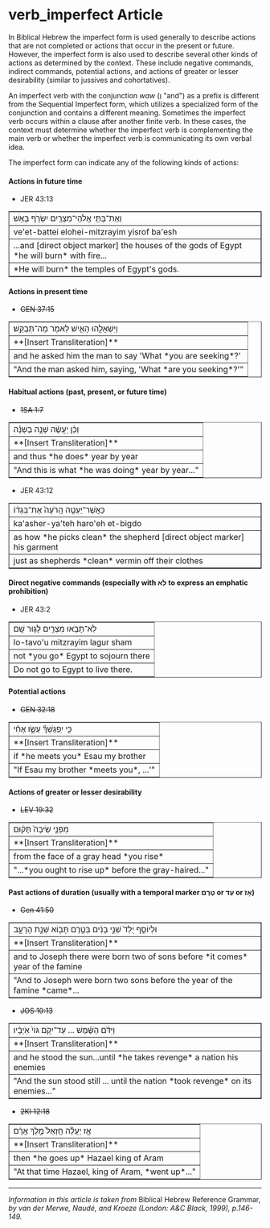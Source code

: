 # verb_imperfect Article
In Biblical Hebrew the imperfect form is used generally to describe actions that are not completed or actions that occur in the present or future.  However, the imperfect form is also used to describe several other kinds of actions as determined by the context. These include negative commands, indirect commands, potential actions, and actions of greater or lesser desirability (similar to jussives and cohortatives).

An imperfect verb with the conjunction *waw* (וְ "and") as a prefix is different from the Sequential Imperfect form, which utilizes a specialized form of the conjunction and contains a different meaning.  Sometimes the imperfect verb occurs within a clause after another finite verb.  In these cases, the context must determine whether the imperfect verb is complementing the main verb or whether the imperfect verb is communicating its own verbal idea.

The imperfect form can indicate any of the following kinds of actions:

#### Actions in future time

* JER 43:13
<table border="1" class="docutils">
<colgroup>
<col width="100%" />
</colgroup>
<tbody valign="top">
<tr class="row-odd"><td>וְאֶת־בָּתֵּ֥י אֱלֹהֵֽי־מִצְרַ֖יִם יִשְׂרֹ֥ף בָּאֵֽשׁ</td>
</tr>
<tr class="row-even"><td>ve'et-battei elohei-mitzrayim yisrof ba'esh</td>
</tr>
<tr class="row-odd"><td>...and [direct object marker] the houses of the gods of Egypt *he will burn* with fire...</td>
</tr>
<tr class="row-even"><td>*He will burn* the temples of Egypt's gods.</td>
</tr>
</tbody>
</table>

#### Actions in present time

* ~~GEN 37:15~~
<table border="1" class="docutils">
<colgroup>
<col width="100%" />
</colgroup>
<tbody valign="top">
<tr class="row-odd"><td>וַיִּשְׁאָלֵ֧הוּ הָאִ֛ישׁ לֵאמֹ֖ר מַה־תְּבַקֵּֽשׁ׃</td>
</tr>
<tr class="row-even"><td>**[Insert Transliteration]**</td>
</tr>
<tr class="row-odd"><td>and he asked him the man to say 'What *you are seeking*?'</td>
</tr>
<tr class="row-even"><td>"And the man asked him, saying, 'What *are you seeking*?'"</td>
</tr>
</tbody>
</table>

#### Habitual actions (past, present, or future time)

* ~~1SA 1:7~~
<table border="1" class="docutils">
<colgroup>
<col width="100%" />
</colgroup>
<tbody valign="top">
<tr class="row-odd"><td>וְכֵ֨ן יַעֲשֶׂ֜ה שָׁנָ֣ה בְשָׁנָ֗ה</td>
</tr>
<tr class="row-even"><td>**[Insert Transliteration]**</td>
</tr>
<tr class="row-odd"><td>and thus *he does* year by year</td>
</tr>
<tr class="row-even"><td>"And this is what *he was doing* year by year..."</td>
</tr>
</tbody>
</table>

* JER 43:12
<table border="1" class="docutils">
<colgroup>
<col width="100%" />
</colgroup>
<tbody valign="top">
<tr class="row-odd"><td>כַּאֲשֶׁר־יַעְטֶ֤ה הָֽרֹעֶה֙ אֶת־בִּגְד֔וֹ</td>
</tr>
<tr class="row-even"><td>ka'asher-ya'teh haro'eh et-bigdo</td>
</tr>
<tr class="row-odd"><td>as how *he picks clean* the shepherd [direct object marker] his garment</td>
</tr>
<tr class="row-even"><td>just as shepherds *clean* vermin off their clothes</td>
</tr>
</tbody>
</table>

#### Direct negative commands (especially with לֹא to express an emphatic prohibition)

* JER 43:2
<table border="1" class="docutils">
<colgroup>
<col width="100%" />
</colgroup>
<tbody valign="top">
<tr class="row-odd"><td>לֹֽא־תָבֹ֥אוּ מִצְרַ֖יִם לָג֥וּר שָֽׁם</td>
</tr>
<tr class="row-even"><td>lo-tavo'u mitzrayim lagur sham</td>
</tr>
<tr class="row-odd"><td>not *you go* Egypt to sojourn there</td>
</tr>
<tr class="row-even"><td>Do not go to Egypt to live there.</td>
</tr>
</tbody>
</table>

#### Potential actions

* ~~GEN 32:18~~
<table border="1" class="docutils">
<colgroup>
<col width="100%" />
</colgroup>
<tbody valign="top">
<tr class="row-odd"><td>כִּ֣י יִֽפְגָּשְׁךָ֞ עֵשָׂ֣ו אָחִ֗י</td>
</tr>
<tr class="row-even"><td>**[Insert Transliteration]**</td>
</tr>
<tr class="row-odd"><td>if *he meets you* Esau my brother</td>
</tr>
<tr class="row-even"><td>"If Esau my brother *meets you*, ...'"</td>
</tr>
</tbody>
</table>

#### Actions of greater or lesser desirability

* ~~LEV 19:32~~
<table border="1" class="docutils">
<colgroup>
<col width="100%" />
</colgroup>
<tbody valign="top">
<tr class="row-odd"><td>מִפְּנֵ֤י שֵׂיבָה֙ תָּק֔וּם</td>
</tr>
<tr class="row-even"><td>**[Insert Transliteration]**</td>
</tr>
<tr class="row-odd"><td>from the face of a gray head *you rise*</td>
</tr>
<tr class="row-even"><td>"...*you ought to rise up* before the gray-haired..."</td>
</tr>
</tbody>
</table>

#### Past actions of duration (usually with a temporal marker טֶרֶם or עַד or אָז)

* ~~Gen 41:50~~
<table border="1" class="docutils">
<colgroup>
<col width="100%" />
</colgroup>
<tbody valign="top">
<tr class="row-odd"><td>וּלְיוֹסֵ֤ף יֻלַּד֙ שְׁנֵ֣י בָנִ֔ים בְּטֶ֥רֶם תָּב֖וֹא שְׁנַ֣ת הָרָעָ֑ב</td>
</tr>
<tr class="row-even"><td>**[Insert Transliteration]**</td>
</tr>
<tr class="row-odd"><td>and to Joseph there were born two of sons before *it comes* year of the famine</td>
</tr>
<tr class="row-even"><td>"And to Joseph were born two sons before the year of the famine *came*...</td>
</tr>
</tbody>
</table>

* ~~JOS 10:13~~
<table border="1" class="docutils">
<colgroup>
<col width="100%" />
</colgroup>
<tbody valign="top">
<tr class="row-odd"><td>וַיִּדֹּ֨ם הַשֶּׁ֜מֶשׁ ... עַד־יִקֹּ֥ם גּוֹי֙ אֹֽיְבָ֔יו</td>
</tr>
<tr class="row-even"><td>**[Insert Transliteration]**</td>
</tr>
<tr class="row-odd"><td>and he stood the sun...until *he takes revenge* a nation his enemies</td>
</tr>
<tr class="row-even"><td>"And the sun stood still ... until the nation *took revenge* on its enemies..."</td>
</tr>
</tbody>
</table>

* ~~2KI 12:18~~
<table border="1" class="docutils">
<colgroup>
<col width="100%" />
</colgroup>
<tbody valign="top">
<tr class="row-odd"><td>אָ֣ז יַעֲלֶ֗ה חֲזָאֵל֙ מֶ֣לֶךְ אֲרָ֔ם</td>
</tr>
<tr class="row-even"><td>**[Insert Transliteration]**</td>
</tr>
<tr class="row-odd"><td>then *he goes up* Hazael king of Aram</td>
</tr>
<tr class="row-even"><td>"At that time Hazael, king of Aram, *went up*..."</td>
</tr>
</tbody>
</table>

-----

*Information in this article is taken from* Biblical Hebrew Reference Grammar, *by van der Merwe, Naudé, and Kroeze (London: A&C Black, 1999), p.146-149.*